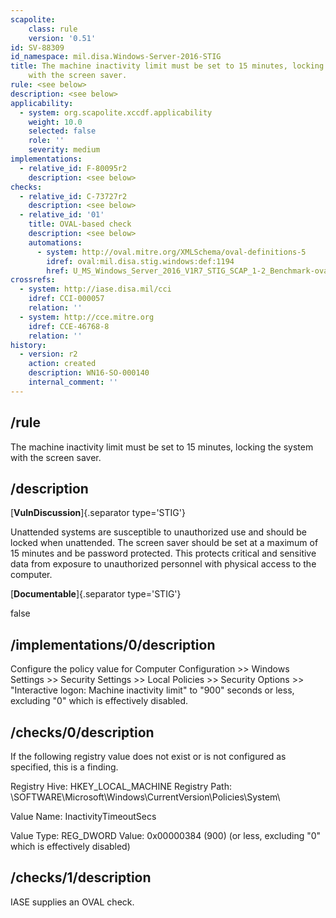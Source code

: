 ```yaml
---
scapolite:
    class: rule
    version: '0.51'
id: SV-88309
id_namespace: mil.disa.Windows-Server-2016-STIG
title: The machine inactivity limit must be set to 15 minutes, locking the system
    with the screen saver.
rule: <see below>
description: <see below>
applicability:
  - system: org.scapolite.xccdf.applicability
    weight: 10.0
    selected: false
    role: ''
    severity: medium
implementations:
  - relative_id: F-80095r2
    description: <see below>
checks:
  - relative_id: C-73727r2
    description: <see below>
  - relative_id: '01'
    title: OVAL-based check
    description: <see below>
    automations:
      - system: http://oval.mitre.org/XMLSchema/oval-definitions-5
        idref: oval:mil.disa.stig.windows:def:1194
        href: U_MS_Windows_Server_2016_V1R7_STIG_SCAP_1-2_Benchmark-oval.xml
crossrefs:
  - system: http://iase.disa.mil/cci
    idref: CCI-000057
    relation: ''
  - system: http://cce.mitre.org
    idref: CCE-46768-8
    relation: ''
history:
  - version: r2
    action: created
    description: WN16-SO-000140
    internal_comment: ''
---
```



## /rule

The machine inactivity limit must be set to 15 minutes, locking the system with the screen saver.

## /description

[**VulnDiscussion**]{.separator type='STIG'}

Unattended systems are susceptible to unauthorized use and should be locked when unattended. The screen saver should be set at a maximum of 15 minutes and be password protected. This protects critical and sensitive data from exposure to unauthorized personnel with physical access to the computer.

[**Documentable**]{.separator type='STIG'}

false

## /implementations/0/description

Configure the policy value for Computer Configuration >> Windows Settings >> Security Settings >> Local Policies >> Security Options >> "Interactive logon: Machine inactivity limit" to "900" seconds or less, excluding "0" which is effectively disabled.

## /checks/0/description

If the following registry value does not exist or is not configured as specified, this is a finding.

Registry Hive: HKEY_LOCAL_MACHINE
Registry Path: \SOFTWARE\Microsoft\Windows\CurrentVersion\Policies\System\

Value Name: InactivityTimeoutSecs

Value Type: REG_DWORD
Value: 0x00000384 (900) (or less, excluding "0" which is effectively disabled)

## /checks/1/description

IASE supplies an OVAL check.
